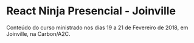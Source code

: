 # React Ninja Presencial - Joinville

Conteúdo do curso ministrado nos dias 19 a 21 de Fevereiro de 2018, em Joinville, na Carbon/A2C.
